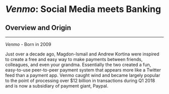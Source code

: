 # *Venmo*: Social Media meets Banking
## Overview and Origin
---
*Venmo* - Born in 2009

Just over a decade ago, Magdon-Ismail and Andrew Kortina were inspired to create a free and easy way to make payments between friends, colleagues, and even your grandma.
Essentially the two created a fun, easy-to-use peer-to-peer payment system that appears more like a Twitter feed than a payment app. Venmo caught wind and became largely popular to the point of processing over $12 billion in transactions during Q1 2018 and is now a subsidiary of payment giant, Paypal.
